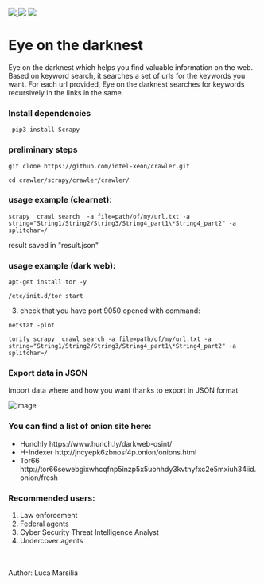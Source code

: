 <a href="https://www.instagram.com/luke_fireeye_1996/?hl=bn
" ><img src="https://img.shields.io/badge/@luke__fireeye__1996-Instragram-blue" /> </a><img src="https://img.shields.io/badge/Python-3.8%20%7C%203.10-00e600.svg" />
<img src="https://img.shields.io/badge/dark%20web-clearnet-blue" />
# Eye on the darknest

Eye on the darknest which helps you find valuable information on the web. Based on keyword search, it searches a set of urls for the keywords you want. For each url provided, Eye on the darknest searches for keywords recursively in the links in the same. 

<h3> Install dependencies</h3>

<pre class="notranslate">
<code> pip3 install Scrapy</code>
</pre>

<h3> preliminary steps </h3>

<pre class="notranslate">
<code>git clone https://github.com/intel-xeon/crawler.git</code>
</pre>

<pre class="notranslate">
<code>cd crawler/scrapy/crawler/crawler/</code>
</pre>

<h3> usage example (clearnet): </h3>


<pre class="notranslate">
<code>scrapy  crawl search  -a file=path/of/my/url.txt -a string="String1/String2/String3/String4_part1\*String4_part2" -a splitchar=/</code>
</pre>

result saved in "result.json"


<h3> usage example (dark web): </h3>


<pre class="notranslate">
<code>apt-get install tor -y</code>
</pre>
<pre class="notranslate">
<code>/etc/init.d/tor start</code>
</pre>

3. check that you have port 9050 opened with command: <br>
<pre class="notranslate">
<code>netstat -plnt</code>
</pre>
<pre class="notranslate">
<code>torify scrapy  crawl search -a file=path/of/my/url.txt -a string="String1/String2/String3/String4_part1\*String4_part2" -a splitchar=/</code>
</pre>

<h3> Export data in JSON </h3>

Import data where and how you want thanks to export in JSON format

![image](https://user-images.githubusercontent.com/37773731/173086355-33c0b2e8-5c6b-432a-aad2-771ac86cf554.png)

<h3>You can find a list of onion site here:</h3>

<ul>
  <li> Hunchly https://www.hunch.ly/darkweb-osint/</li>
  <li>H-Indexer http://jncyepk6zbnosf4p.onion/onions.html</li>
  <li>Tor66 http://tor66sewebgixwhcqfnp5inzp5x5uohhdy3kvtnyfxc2e5mxiuh34iid.onion/fresh
</li>
</ul> 
 


<h3> Recommended users: </h3>

1. Law enforcement
2. Federal agents
3. Cyber Security Threat Intelligence Analyst
4. Undercover agents


<br><br>Author: Luca Marsilia
